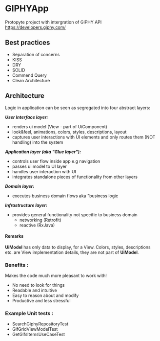 # GIPHYApp
Protopyte project with intergration of GIPHY API https://developers.giphy.com/

## Best practices

- Separation of concerns
- KISS
- DRY
- SOLID
- Commend Query
- Clean Architecture

## Architecture
Logic in application can be seen as segregated into four abstract layers:

**_User Interface layer:_**
* renders ui model (View - part of UiComponent)
* look&feel, animations, colors, styles, descriptions, layout
* captures user interactions with UI elements and only routes them (NOT handling) into the system

**_Application layer (aka "Glue layer"):_**
* controls user flow inside app e.g navigation 
* passes ui model to UI layer 
* handles user interaction with UI
* integrates standalone pieces of functionality from other layers

**_Domain layer:_**
* executes business domain flows aka "business logic

**_Infrastructure layer:_**
* provides general functionality not specific to business domain
    * networking (Retrofit)
    * reactive (RxJava)

#### Remarks
**UiModel** has only data to display, for a View. Colors, styles, descriptions etc. are View implementation details, they are not part of **UiModel**.

### Benefits :
Makes the code much more pleasant to work with!
* No need to look for things
* Readable and intuitive
* Easy to reason about and modify
* Productive and less stressful

### Example Unit tests :
* SearchGiphyRepositoryTest
* GifGridViewModelTest
* GetGifsItemsUseCaseTest
